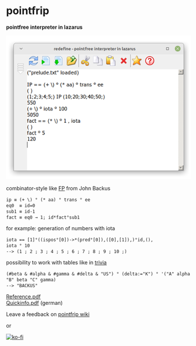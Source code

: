 # pointfrip
**pointfree interpreter in lazarus**
 
 
![screenshot](https://raw.githubusercontent.com/metazip/pointfrip/main/tahomapointfrip.png)
  
  
combinator-style like [FP](https://dl.acm.org/doi/pdf/10.1145/359576.359579) from John Backus

    ip ≡ (+ \) ° (* aa) ° trans ° ee
    eq0  ≡ id=0
    sub1 ≡ id-1
    fact ≡ eq0 → 1; id*fact°sub1

for example: generation of numbers with iota

    iota == [1]°((ispos°[0])->*(pred°[0]),([0],[1]),)°id,(),
    iota ° 10
    --> (1 ; 2 ; 3 ; 4 ; 5 ; 6 ; 7 ; 8 ; 9 ; 10 ;)

possibility to work with tables like in [trivia](https://esolangs.org/wiki/FP_trivia)

    (#beta & #alpha & #gamma & #delta & "US") ° (delta:="K") ° '("A" alpha "B" beta "C" gamma)
    --> "BACKUS"

[Reference.pdf](https://github.com/metazip/pointfrip/blob/main/examples/documents/reference.pdf) \
[Quickinfo.pdf](https://github.com/metazip/pointfrip/blob/main/examples/documents/quickinfo.pdf) (german)


Leave a feedback on [pointfrip wiki](http://162.248.51.100/~pointfre/wiki/doku.php)

  or

[![ko-fi](https://ko-fi.com/img/githubbutton_sm.svg)](https://ko-fi.com/pointfrip)
